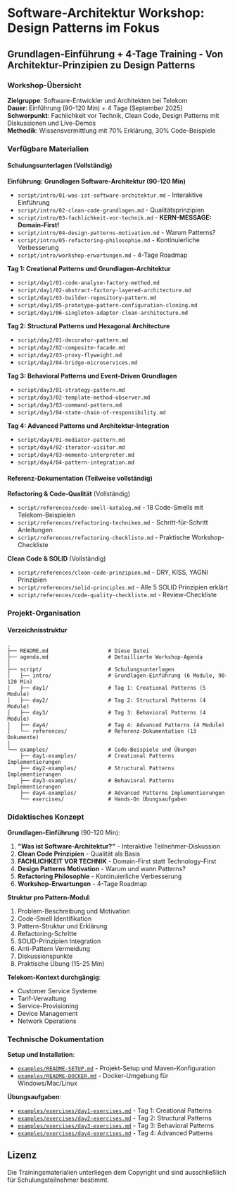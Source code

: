 # Software-Architektur Workshop: Design Patterns im Fokus

## Grundlagen-Einführung + 4-Tage Training - Von Architektur-Prinzipien zu Design Patterns

### Workshop-Übersicht

**Zielgruppe**: Software-Entwickler und Architekten bei Telekom  
**Dauer**: Einführung (90-120 Min) + 4 Tage (September 2025)  
**Schwerpunkt**: Fachlichkeit vor Technik, Clean Code, Design Patterns mit Diskussionen und Live-Demos  
**Methodik**: Wissensvermittlung mit 70% Erklärung, 30% Code-Beispiele

### Verfügbare Materialien

#### Schulungsunterlagen (Vollständig)

**Einführung: Grundlagen Software-Architektur (90-120 Min)**
- `script/intro/01-was-ist-software-architektur.md` - Interaktive Einführung
- `script/intro/02-clean-code-grundlagen.md` - Qualitätsprinzipien
- `script/intro/03-fachlichkeit-vor-technik.md` - **KERN-MESSAGE: Domain-First!**
- `script/intro/04-design-patterns-motivation.md` - Warum Patterns?
- `script/intro/05-refactoring-philosophie.md` - Kontinuierliche Verbesserung
- `script/intro/workshop-erwartungen.md` - 4-Tage Roadmap

**Tag 1: Creational Patterns und Grundlagen-Architektur**
- `script/day1/01-code-analyse-factory-method.md`
- `script/day1/02-abstract-factory-layered-architecture.md`
- `script/day1/03-builder-repository-pattern.md`
- `script/day1/05-prototype-pattern-configuration-cloning.md`
- `script/day1/06-singleton-adapter-clean-architecture.md`

**Tag 2: Structural Patterns und Hexagonal Architecture**
- `script/day2/01-decorator-pattern.md`
- `script/day2/02-composite-facade.md`
- `script/day2/03-proxy-flyweight.md`
- `script/day2/04-bridge-microservices.md`

**Tag 3: Behavioral Patterns und Event-Driven Grundlagen**
- `script/day3/01-strategy-pattern.md`
- `script/day3/02-template-method-observer.md`
- `script/day3/03-command-pattern.md`
- `script/day3/04-state-chain-of-responsibility.md`

**Tag 4: Advanced Patterns und Architektur-Integration**
- `script/day4/01-mediator-pattern.md`
- `script/day4/02-iterator-visitor.md`
- `script/day4/03-memento-interpreter.md`
- `script/day4/04-pattern-integration.md`

#### Referenz-Dokumentation (Teilweise vollständig)

**Refactoring & Code-Qualität** (Vollständig)
- `script/references/code-smell-katalog.md` - 18 Code-Smells mit Telekom-Beispielen
- `script/references/refactoring-techniken.md` - Schritt-für-Schritt Anleitungen
- `script/references/refactoring-checkliste.md` - Praktische Workshop-Checkliste

**Clean Code & SOLID** (Vollständig)
- `script/references/clean-code-prinzipien.md` - DRY, KISS, YAGNI Prinzipien
- `script/references/solid-principles.md` - Alle 5 SOLID Prinzipien erklärt
- `script/references/code-quality-checkliste.md` - Review-Checkliste

### Projekt-Organisation

#### Verzeichnisstruktur

```
.
├── README.md                   # Diese Datei
├── agenda.md                   # Detaillierte Workshop-Agenda
│
├── script/                     # Schulungsunterlagen
│   ├── intro/                  # Grundlagen-Einführung (6 Module, 90-120 Min)
│   ├── day1/                   # Tag 1: Creational Patterns (5 Module)
│   ├── day2/                   # Tag 2: Structural Patterns (4 Module)
│   ├── day3/                   # Tag 3: Behavioral Patterns (4 Module)
│   ├── day4/                   # Tag 4: Advanced Patterns (4 Module)
│   └── references/             # Referenz-Dokumentation (13 Dokumente)
│
└── examples/                   # Code-Beispiele und Übungen
    ├── day1-examples/          # Creational Patterns Implementierungen
    ├── day2-examples/          # Structural Patterns Implementierungen
    ├── day3-examples/          # Behavioral Patterns Implementierungen
    ├── day4-examples/          # Advanced Patterns Implementierungen
    └── exercises/              # Hands-On Übungsaufgaben
```

### Didaktisches Konzept

**Grundlagen-Einführung** (90-120 Min):
1. **"Was ist Software-Architektur?"** - Interaktive Teilnehmer-Diskussion
2. **Clean Code Prinzipien** - Qualität als Basis
3. **FACHLICHKEIT VOR TECHNIK** - Domain-First statt Technology-First  
4. **Design Patterns Motivation** - Warum und wann Patterns?
5. **Refactoring Philosophie** - Kontinuierliche Verbesserung
6. **Workshop-Erwartungen** - 4-Tage Roadmap

**Struktur pro Pattern-Modul**:
1. Problem-Beschreibung und Motivation
2. Code-Smell Identifikation
3. Pattern-Struktur und Erklärung
4. Refactoring-Schritte
5. SOLID-Prinzipien Integration
6. Anti-Pattern Vermeidung
7. Diskussionspunkte
8. Praktische Übung (15-25 Min)

**Telekom-Kontext durchgängig**:
- Customer Service Systeme
- Tarif-Verwaltung
- Service-Provisioning
- Device Management
- Network Operations

### Technische Dokumentation

**Setup und Installation**:
- [`examples/README-SETUP.md`](examples/README-SETUP.md) - Projekt-Setup und Maven-Konfiguration
- [`examples/README-DOCKER.md`](examples/README-DOCKER.md) - Docker-Umgebung für Windows/Mac/Linux

**Übungsaufgaben**:
- [`examples/exercises/day1-exercises.md`](examples/exercises/day1-exercises.md) - Tag 1: Creational Patterns
- [`examples/exercises/day2-exercises.md`](examples/exercises/day2-exercises.md) - Tag 2: Structural Patterns
- [`examples/exercises/day3-exercises.md`](examples/exercises/day3-exercises.md) - Tag 3: Behavioral Patterns
- [`examples/exercises/day4-exercises.md`](examples/exercises/day4-exercises.md) - Tag 4: Advanced Patterns

## Lizenz

Die Trainingsmaterialien unterliegen dem Copyright und sind ausschließlich für Schulungsteilnehmer bestimmt.